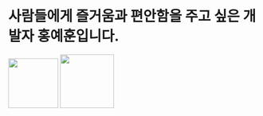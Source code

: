 # 사람들에게 즐거움과 편안함을 주고 싶은 개발자 홍예훈입니다.
<a href="https://blog.naver.com/hoonih1004" target="_blank"><img width="100px" src="https://img.shields.io/badge/BLOG-3DDC84?style=for-the-badge&logo=Naver&logoColor=FFFFFF"/></a>
<a href="https://www.instagram.com/dev_hoonih/" target="_blank"><img width="108px" src="https://img.shields.io/badge/INSTA-E4405F?style=for-the-badge&logo=Instagram&logoColor=FFFFFF"/></a>
